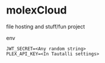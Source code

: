 # molexCloud
file hosting and stuff/fun project

env
```
JWT_SECRET=<Any random string>
PLEX_API_KEY=<In Tautalli settings>
```
